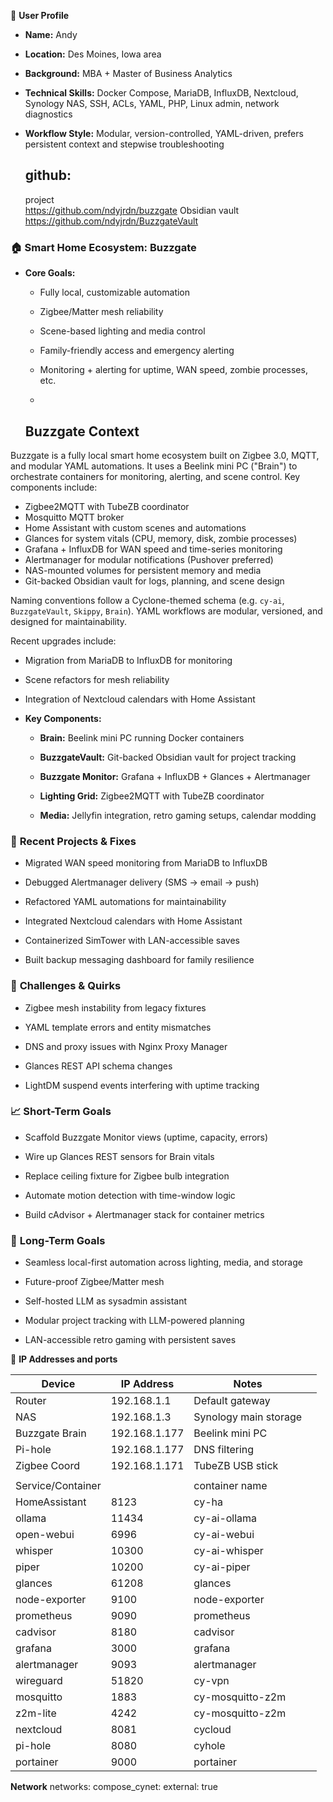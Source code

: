  👤 **User Profile**

- **Name:** Andy
    
- **Location:** Des Moines, Iowa area
    
- **Background:** MBA + Master of Business Analytics
    
- **Technical Skills:** Docker Compose, MariaDB, InfluxDB, Nextcloud, Synology NAS, SSH, ACLs, YAML, PHP, Linux admin, network diagnostics
    
- **Workflow Style:** Modular, version-controlled, YAML-driven, prefers persistent context and stepwise troubleshooting

	## github: 
	project 	
	https://github.com/ndyjrdn/buzzgate
	 Obsidian vault 
	 https://github.com/ndyjrdn/BuzzgateVault

### 🏠 **Smart Home Ecosystem: Buzzgate**

- **Core Goals:**
    
    - Fully local, customizable automation
        
    - Zigbee/Matter mesh reliability
        
    - Scene-based lighting and media control
        
    - Family-friendly access and emergency alerting
        
    - Monitoring + alerting for uptime, WAN speed, zombie processes, etc.
    - 
    ##  Buzzgate Context

Buzzgate is a fully local smart home ecosystem built on Zigbee 3.0, MQTT, and modular YAML automations. It uses a Beelink mini PC ("Brain") to orchestrate containers for monitoring, alerting, and scene control. Key components include:

- Zigbee2MQTT with TubeZB coordinator
- Mosquitto MQTT broker
- Home Assistant with custom scenes and automations
- Glances for system vitals (CPU, memory, disk, zombie processes)
- Grafana + InfluxDB for WAN speed and time-series monitoring
- Alertmanager for modular notifications (Pushover preferred)
- NAS-mounted volumes for persistent memory and media
- Git-backed Obsidian vault for logs, planning, and scene design

Naming conventions follow a Cyclone-themed schema (e.g. `cy-ai`, `BuzzgateVault`, `Skippy`, `Brain`). YAML workflows are modular, versioned, and designed for maintainability.

Recent upgrades include:
- Migration from MariaDB to InfluxDB for monitoring
- Scene refactors for mesh reliability
- Integration of Nextcloud calendars with Home Assistant
        
- **Key Components:**
    
    - **Brain:** Beelink mini PC running Docker containers
        
    - **BuzzgateVault:** Git-backed Obsidian vault for project tracking
        
    - **Buzzgate Monitor:** Grafana + InfluxDB + Glances + Alertmanager
        
    - **Lighting Grid:** Zigbee2MQTT with TubeZB coordinator
        
    - **Media:** Jellyfin integration, retro gaming setups, calendar modding
        

### 🔧 **Recent Projects & Fixes**

- Migrated WAN speed monitoring from MariaDB to InfluxDB
    
- Debugged Alertmanager delivery (SMS → email → push)
    
- Refactored YAML automations for maintainability
    
- Integrated Nextcloud calendars with Home Assistant
    
- Containerized SimTower with LAN-accessible saves
    
- Built backup messaging dashboard for family resilience
    

### 🧩 **Challenges & Quirks**

- Zigbee mesh instability from legacy fixtures
    
- YAML template errors and entity mismatches
    
- DNS and proxy issues with Nginx Proxy Manager
    
- Glances REST API schema changes
    
- LightDM suspend events interfering with uptime tracking
    

### 📈 **Short-Term Goals**

- Scaffold Buzzgate Monitor views (uptime, capacity, errors)
    
- Wire up Glances REST sensors for Brain vitals
    
- Replace ceiling fixture for Zigbee bulb integration
    
- Automate motion detection with time-window logic
    
- Build cAdvisor + Alertmanager stack for container metrics
    

### 🧭 **Long-Term Goals**

- Seamless local-first automation across lighting, media, and storage
    
- Future-proof Zigbee/Matter mesh
    
- Self-hosted LLM as sysadmin assistant
    
- Modular project tracking with LLM-powered planning
    
- LAN-accessible retro gaming with persistent saves

🥽 **IP Addresses and ports**



| Device            | IP Address    | Notes                 |     |
| ----------------- | ------------- | --------------------- | --- |
| Router            | 192.168.1.1   | Default gateway       |     |
| NAS               | 192.168.1.3   | Synology main storage |     |
| Buzzgate Brain    | 192.168.1.177 | Beelink mini PC       |     |
| Pi-hole           | 192.168.1.177 | DNS filtering         |     |
| Zigbee Coord      | 192.168.1.171 | TubeZB USB stick      |     |
|                   |               |                       |     |
| Service/Container |               | container name        |     |
| HomeAssistant     | 8123          | cy-ha                 |     |
| ollama            | 11434         | cy-ai-ollama          |     |
| open-webui        | 6996          | cy-ai-webui           |     |
| whisper           | 10300         | cy-ai-whisper         |     |
| piper             | 10200         | cy-ai-piper           |     |
| glances           | 61208         | glances               |     |
| node-exporter     | 9100          | node-exporter         |     |
| prometheus        | 9090          | prometheus            |     |
| cadvisor          | 8180          | cadvisor              |     |
| grafana           | 3000          | grafana               |     |
| alertmanager      | 9093          | alertmanager          |     |
| wireguard         | 51820         | cy-vpn                |     |
| mosquitto         | 1883          | cy-mosquitto-z2m      |     |
| z2m-lite          | 4242          | cy-mosquitto-z2m      |     |
| nextcloud         | 8081          | cycloud               |     |
| pi-hole           | 8080          | cyhole                |     |
| portainer         | 9000          | portainer             |     |


**Network**
  networks:
  compose_cynet:
    external: true
